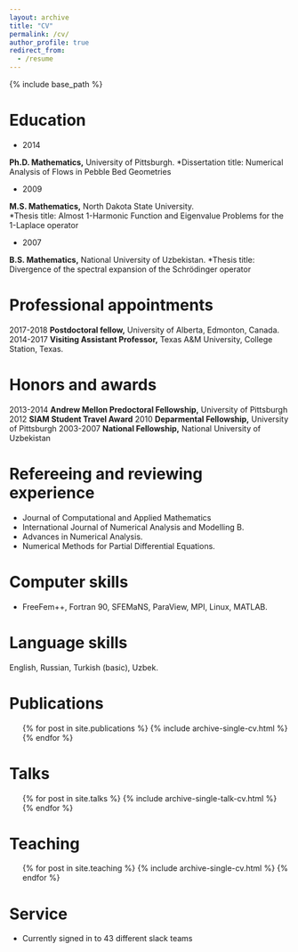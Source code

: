```yaml
---
layout: archive
title: "CV"
permalink: /cv/
author_profile: true
redirect_from:
  - /resume
---
```


{% include base_path %}

Education
======
* 2014

**Ph.D. Mathematics,** University of Pittsburgh.
*Dissertation title: Numerical Analysis of Flows in Pebble Bed Geometries

* 2009

**M.S. Mathematics,** North Dakota State University.  
*Thesis title: Almost 1-Harmonic Function and Eigenvalue Problems for the 1-Laplace operator

* 2007

**B.S. Mathematics,** National University of Uzbekistan.
*Thesis title: Divergence of the spectral expansion of the Schrödinger operator

Professional appointments
======
2017-2018 **Postdoctoral fellow,** University of Alberta, Edmonton, Canada.
2014-2017 **Visiting Assistant Professor,** Texas A&M University, College Station, Texas.

Honors and awards
======

2013-2014 **Andrew Mellon Predoctoral Fellowship,** University of Pittsburgh
2012 **SIAM Student Travel Award**
2010 **Deparmental Fellowship,** University of Pittsburgh
2003-2007 **National Fellowship,** National University of Uzbekistan

Refereeing and reviewing experience
======

* Journal of Computational and Applied Mathematics
* International Journal of Numerical Analysis and Modelling B.
* Advances in Numerical Analysis.
* Numerical Methods for Partial Differential Equations.


Computer skills
======

* FreeFem++, Fortran 90, SFEMaNS, ParaView, MPI, Linux, MATLAB.


Language skills
======
English, Russian, Turkish (basic), Uzbek.

Publications
======
  <ul>{% for post in site.publications %}
    {% include archive-single-cv.html %}
  {% endfor %}</ul>
  
Talks
======
  <ul>{% for post in site.talks %}
    {% include archive-single-talk-cv.html %}
  {% endfor %}</ul>
  
Teaching
======
  <ul>{% for post in site.teaching %}
    {% include archive-single-cv.html %}
  {% endfor %}</ul>
  
Service 
======
* Currently signed in to 43 different slack teams
